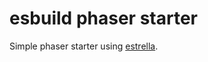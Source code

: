 # esbuild phaser starter

Simple phaser starter using [estrella](https://github.com/rsms/estrella).
